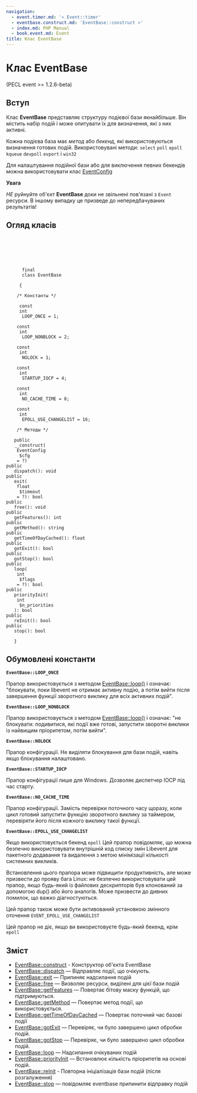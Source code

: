 ```yaml
---
navigation:
  - event.timer.md: '« Event::timer'
  - eventbase.construct.md: 'EventBase::construct »'
  - index.md: PHP Manual
  - book.event.md: Event
title: Клас EventBase
---
```

# Клас EventBase

(PECL event >= 1.2.6-beta)

## Вступ

Клас **EventBase** представляє структуру подієвої бази якнайбільше. Він містить набір подій і може опитувати їх для визначення, які з них активні.

Кожна подієва база має *метод* або *бекенд*, які використовуються визначення готових подій. Використовувані методи: `select` `poll` `epoll` `kqueue` `devpoll` `evport` і `win32`

Для налаштування подійної бази або для виключення певних бекендів можна використовувати клас [EventConfig](class.eventconfig.md)

**Увага**

*НЕ* руйнуйте об'єкт **EventBase** доки не звільнені пов'язані з `Event` ресурси. В іншому випадку це призведе до непередбачуваних результатів!

## Огляд класів

```classsynopsis

     
    
    
    
     
      final
      class EventBase
     
     {
    
    /* Константы */
    
     const
     int
      LOOP_ONCE = 1;

    const
     int
      LOOP_NONBLOCK = 2;

    const
     int
      NOLOCK = 1;

    const
     int
      STARTUP_IOCP = 4;

    const
     int
      NO_CACHE_TIME = 8;

    const
     int
      EPOLL_USE_CHANGELIST = 16;

    /* Методы */
    
   public
   __construct(
    EventConfig
     $cfg
    = ?)
public
   dispatch(): void
public
   exit(
    float
     $timeout
    = ?): bool
public
   free(): void
public
   getFeatures(): int
public
   getMethod(): string
public
   getTimeOfDayCached(): float
public
   gotExit(): bool
public
   gotStop(): bool
public
   loop(
    int
     $flags
    = ?): bool
public
   priorityInit(
    int
     $n_priorities
   ): bool
public
   reInit(): bool
public
   stop(): bool

   }
```

## Обумовлені константи

**`EventBase::LOOP_ONCE`**

Прапор використовується з методом [EventBase::loop()](eventbase.loop.md) і означає: "блокувати, поки libevent не отримає активну подію, а потім вийти після завершення функції зворотного виклику для всіх активних подій".

**`EventBase::LOOP_NONBLOCK`**

Прапор використовується з методом [EventBase::loop()](eventbase.loop.md) і означає: "не блокувати: подивитися, які події вже готові, запустити зворотні виклики із найвищим пріоритетом, потім вийти".

**`EventBase::NOLOCK`**

Прапор конфігурації. Не виділяти блокування для бази подій, навіть якщо блокування налаштовано.

**`EventBase::STARTUP_IOCP`**

Прапор конфігурації лише для Windows. Дозволяє диспетчер IOCP під час старту.

**`EventBase::NO_CACHE_TIME`**

Прапор конфігурації. Замість перевірки поточного часу щоразу, коли цикл готовий запустити функцію зворотного виклику за таймером, перевіряти його після кожного виклику такої функції.

**`EventBase::EPOLL_USE_CHANGELIST`**

Якщо використовується бекенд `epoll` Цей прапор повідомляє, що можна безпечно використовувати внутрішній код списку змін Libevent для пакетного додавання та видалення з метою мінімізації кількості системних викликів.

Встановлення цього прапора може підвищити продуктивність, але може призвести до прояву бага Linux: не безпечно використовувати цей прапор, якщо будь-який із файлових дескрипторів був клонований за допомогою dup() або його аналогів. Може призвести до дивних помилок, що важко діагностуються.

Цей прапор також може бути активований установкою змінного оточення `EVENT_EPOLL_USE_CHANGELIST`

Цей прапор не діє, якщо ви використовуєте будь-який бекенд, крім `epoll`

## Зміст

-   [EventBase::construct](eventbase.construct.md) - Конструктор об'єкта EventBase
-   [EventBase::dispatch](eventbase.dispatch.md) — Відправляє події, що очікують.
-   [EventBase::exit](eventbase.exit.md) — Припиняє надсилання подій
-   [EventBase::free](eventbase.free.md) — Визволяє ресурси, виділені для цієї бази подій
-   [EventBase::getFeatures](eventbase.getfeatures.md) — Повертає бітову маску функцій, що підтримуються.
-   [EventBase::getMethod](eventbase.getmethod.md) — Повертає метод події, що використовується.
-   [EventBase::getTimeOfDayCached](eventbase.gettimeofdaycached.md) — Повертає поточний час базові події
-   [EventBase::gotExit](eventbase.gotexit.md) — Перевіряє, чи було завершено цикл обробки подій.
-   [EventBase::gotStop](eventbase.gotstop.md) — Перевіряє, чи було завершено цикл обробки подій.
-   [EventBase::loop](eventbase.loop.md) — Надсилання очікуваних подій
-   [EventBase::priorityInit](eventbase.priorityinit.md) — Встановлює кількість пріоритетів на основі подій.
-   [EventBase::reInit](eventbase.reinit.md) - Повторна ініціалізація бази подій (після розгалуження)
-   [EventBase::stop](eventbase.stop.md) — повідомляє eventbase припинити відправку подій
